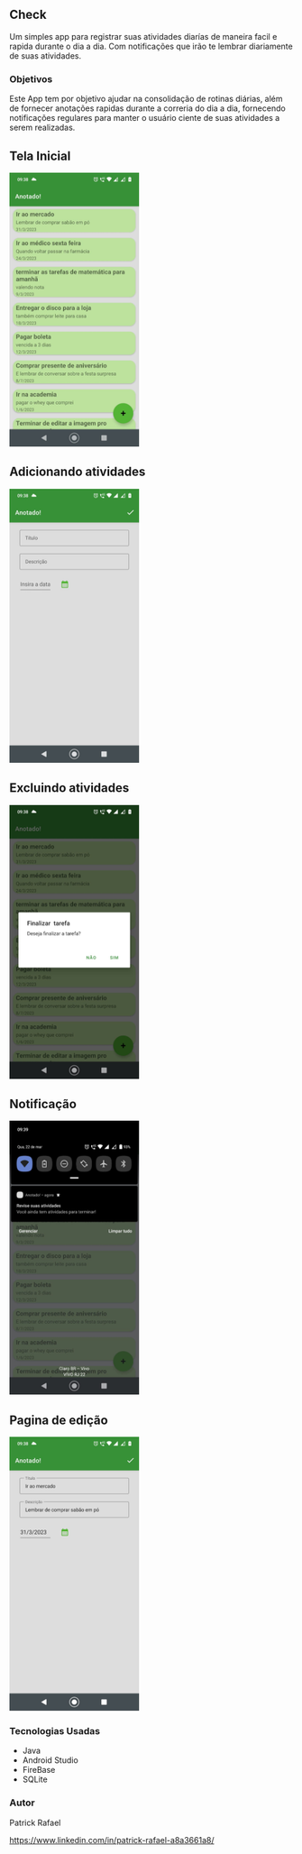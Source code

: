 ## Check
Um simples app para registrar suas atividades diarías de maneira facil e rapida durante o dia a dia.
Com notificações que irão te lembrar diariamente de suas atividades.

### Objetivos 
Este App tem por objetivo ajudar na consolidação de rotinas diárias, além de fornecer anotações rapidas durante a correria do dia a dia, fornecendo notificações regulares para manter o usuário ciente de suas atividades a serem realizadas. 

## Tela Inicial 
<img src="https://github.com/Patrick-Rafael/Imagens_dos_Apps/blob/master/pagina_principal.jpeg" width="230" height="486"> 

## Adicionando atividades
<img src="https://github.com/Patrick-Rafael/Imagens_dos_Apps/blob/master/adicionar_anotacao.jpeg" width="230" height="486"> 

## Excluindo atividades
<img src="https://github.com/Patrick-Rafael/Imagens_dos_Apps/blob/master/exclusão.jpeg" width="230" height="486"> 

## Notificação
<img src="https://github.com/Patrick-Rafael/Imagens_dos_Apps/blob/master/notificacao.jpeg" width="230" height="486"> 

## Pagina de edição
<img src="https://github.com/Patrick-Rafael/Imagens_dos_Apps/blob/master/pagina%20de%20edição.jpeg" width="230" height="486">

### Tecnologias Usadas

- Java
- Android Studio
- FireBase
- SQLite

### Autor

Patrick Rafael

https://www.linkedin.com/in/patrick-rafael-a8a3661a8/
